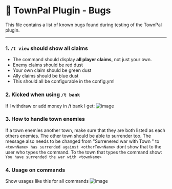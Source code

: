 # 🐞 TownPal Plugin - Bugs

This file contains a list of known bugs found during testing of the TownPal plugin.

---
### 1. `/t view` should show all claims  
- The command should display **all player claims**, not just your own.  
- Enemy claims should be red dust
- Your own claim should be green dust
- Ally claims should be blue dust
- This should all be configurable in the config.yml

### 2. Kicked when using `/t bank`
If I withdraw or add money in /t bank I get:
![image](https://github.com/user-attachments/assets/67c9c723-931d-4f88-aa34-da5e9adf8b5c)

### 3. How to handle town enemies
If a town enemies another town, make sure that they are both listed as each others enemies. The other town should be able to surrender too.
The message also needs to be changed from "Surrenered war with Town <town>" to `<townName> has surrended against <otherTownName>` dont show that to the user who types the command. To the town that types the command show: `You have surrended the war with <townName>`

### 4. Usage on commands
Show usages like this for all commands
![image](https://github.com/user-attachments/assets/b9a98a71-e68a-4500-a0f8-07b178be9fa4)
